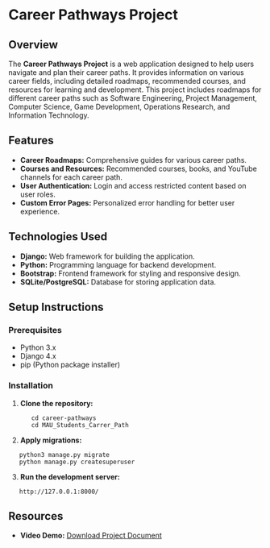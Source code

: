 # Career Pathways Project

## Overview

The **Career Pathways Project** is a web application designed to help users navigate and plan their career paths. It provides information on various career fields, including detailed roadmaps, recommended courses, and resources for learning and development. This project includes roadmaps for different career paths such as Software Engineering, Project Management, Computer Science, Game Development, Operations Research, and Information Technology.

## Features

- **Career Roadmaps:** Comprehensive guides for various career paths.
- **Courses and Resources:** Recommended courses, books, and YouTube channels for each career path.
- **User Authentication:** Login and access restricted content based on user roles.
- **Custom Error Pages:** Personalized error handling for better user experience.

## Technologies Used

- **Django:** Web framework for building the application.
- **Python:** Programming language for backend development.
- **Bootstrap:** Frontend framework for styling and responsive design.
- **SQLite/PostgreSQL:** Database for storing application data.

## Setup Instructions

### Prerequisites

- Python 3.x
- Django 4.x
- pip (Python package installer)

### Installation

1. **Clone the repository:**

   ```https://github.com/ethic-bakeery/carrer-path.git
      cd career-pathways
      cd MAU_Students_Carrer_Path
    ```
2. **Apply migrations:**

```python3 manage.py makemigrations
   python3 manage.py migrate
   python manage.py createsuperuser 
```
3. **Run the development server:**

```python3 manage.py runserver
   http://127.0.0.1:8000/
```

## Resources

- **Video Demo:** [Download Project Document](https://drive.google.com/file/d/1qM4f28CKXed92ccUdaV0EPQCTTzJFg68/view?usp=sharing)

